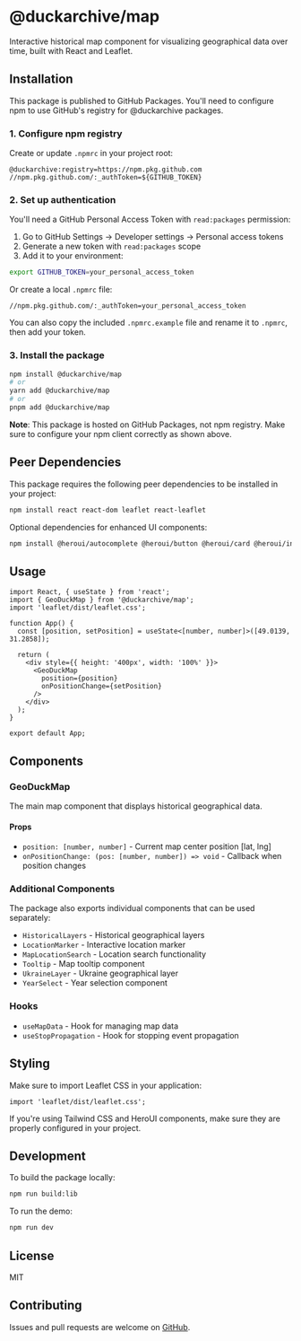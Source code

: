# @duckarchive/map

Interactive historical map component for visualizing geographical data over time, built with React and Leaflet.

## Installation

This package is published to GitHub Packages. You'll need to configure npm to use GitHub's registry for @duckarchive packages.

### 1. Configure npm registry

Create or update `.npmrc` in your project root:

```
@duckarchive:registry=https://npm.pkg.github.com
//npm.pkg.github.com/:_authToken=${GITHUB_TOKEN}
```

### 2. Set up authentication

You'll need a GitHub Personal Access Token with `read:packages` permission:

1. Go to GitHub Settings → Developer settings → Personal access tokens
2. Generate a new token with `read:packages` scope
3. Add it to your environment:

```bash
export GITHUB_TOKEN=your_personal_access_token
```

Or create a local `.npmrc` file:
```
//npm.pkg.github.com/:_authToken=your_personal_access_token
```

You can also copy the included `.npmrc.example` file and rename it to `.npmrc`, then add your token.

### 3. Install the package

```bash
npm install @duckarchive/map
# or
yarn add @duckarchive/map
# or
pnpm add @duckarchive/map
```

**Note**: This package is hosted on GitHub Packages, not npm registry. Make sure to configure your npm client correctly as shown above.

## Peer Dependencies

This package requires the following peer dependencies to be installed in your project:

```bash
npm install react react-dom leaflet react-leaflet
```

Optional dependencies for enhanced UI components:
```bash
npm install @heroui/autocomplete @heroui/button @heroui/card @heroui/input @heroui/spinner @heroui/system tailwindcss swr
```

## Usage

```tsx
import React, { useState } from 'react';
import { GeoDuckMap } from '@duckarchive/map';
import 'leaflet/dist/leaflet.css';

function App() {
  const [position, setPosition] = useState<[number, number]>([49.0139, 31.2858]);

  return (
    <div style={{ height: '400px', width: '100%' }}>
      <GeoDuckMap 
        position={position} 
        onPositionChange={setPosition} 
      />
    </div>
  );
}

export default App;
```

## Components

### GeoDuckMap

The main map component that displays historical geographical data.

#### Props

- `position: [number, number]` - Current map center position [lat, lng]
- `onPositionChange: (pos: [number, number]) => void` - Callback when position changes

### Additional Components

The package also exports individual components that can be used separately:

- `HistoricalLayers` - Historical geographical layers
- `LocationMarker` - Interactive location marker
- `MapLocationSearch` - Location search functionality
- `Tooltip` - Map tooltip component
- `UkraineLayer` - Ukraine geographical layer
- `YearSelect` - Year selection component

### Hooks

- `useMapData` - Hook for managing map data
- `useStopPropagation` - Hook for stopping event propagation

## Styling

Make sure to import Leaflet CSS in your application:

```tsx
import 'leaflet/dist/leaflet.css';
```

If you're using Tailwind CSS and HeroUI components, make sure they are properly configured in your project.

## Development

To build the package locally:

```bash
npm run build:lib
```

To run the demo:

```bash
npm run dev
```

## License

MIT

## Contributing

Issues and pull requests are welcome on [GitHub](https://github.com/duckarchive/map.duckarchive.com).
